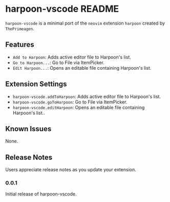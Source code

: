 # harpoon-vscode README

`harpoon-vscode` is a minimal port of the `neovim` extension `harpoon` created by `ThePrimeagen`.

## Features

- `Add to Harpoon`: Adds active editor file to Harpoon's list.
- `Go to Harpoon...`: Go to File via ItemPicker.
- `Edit Harpoon...`: Opens an editable file containing Harpoon's list.

## Extension Settings

* `harpoon-vscode.addToHarpoon`: Adds active editor file to Harpoon's list.
* `harpoon-vscode.goToHarpoon`: Go to File via ItemPicker.
* `harpoon-vscode.editHarpoon`: Opens an editable file containing Harpoon's list..

## Known Issues

None.

## Release Notes

Users appreciate release notes as you update your extension.

### 0.0.1

Initial release of harpoon-vscode.
